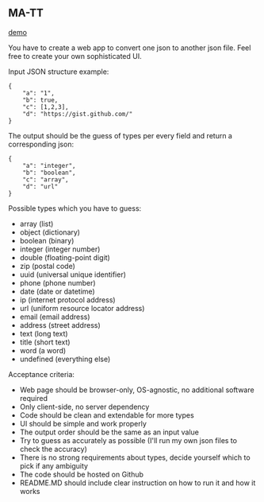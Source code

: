 ## MA-TT

[demo](https://vadym-mishchenko.github.io/ma-tt/)

You have to create a web app to convert one json to another json file. Feel free to create your own sophisticated UI. 

Input JSON structure example:
```
{
    "a": "1",
    "b": true,
    "c": [1,2,3],
    "d": "https://gist.github.com/"
}
```
The output should be the guess of types per every field and return a corresponding json:
```
{
    "a": "integer",
    "b": "boolean",
    "c": "array",
    "d": "url"
}
```
Possible types which you have to guess:

- array (list)
- object (dictionary)
- boolean (binary)
- integer (integer number)
- double (floating-point digit)
- zip (postal code)
- uuid (universal unique identifier)
- phone (phone number)
- date (date or datetime)
- ip (internet protocol address)
- url (uniform resource locator address)
- email (email address)
- address (street address)
- text (long text)
- title (short text)
- word (a word)
- undefined (everything else)

Acceptance criteria:

- Web page should be browser-only, OS-agnostic, no additional software required
- Only client-side, no server dependency
- Code should be clean and extendable for more types
- UI should be simple and work properly
- The output order should be the same as an input value
- Try to guess as accurately as possible (I'll run my own json files to check the accuracy)
- There is no strong requirements about types, decide yourself which to pick if any ambiguity
- The code should be hosted on Github
- README.MD should include clear instruction on how to run it and how it works
